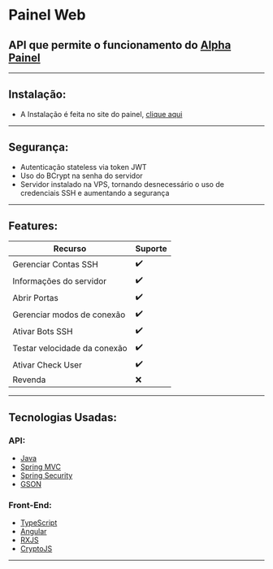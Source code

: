 # Painel Web

## API que permite o funcionamento do [Alpha Painel](https://alphapainel.pages.dev/)
---

## Instalação:

- A Instalação é feita no site do painel, [clique aqui](https://alphapainel.pages.dev/)

---

## Segurança:

- Autenticação stateless via token JWT
- Uso do BCrypt na senha do servidor
- Servidor instalado na VPS, tornando desnecessário o uso de credenciais SSH e aumentando a segurança

---

## Features:

| Recurso                      | Suporte |
|------------------------------|  -----  |
| Gerenciar Contas SSH         |   ✔️    |
| Informações do servidor      |   ✔️    |
| Abrir Portas                 |   ✔️    |
| Gerenciar modos de conexão   |   ✔️    |
| Ativar Bots SSH              |   ✔️    |
| Testar velocidade da conexão |   ✔️    |
| Ativar Check User            |   ✔️    |
| Revenda                      |   ❌    |

---

## Tecnologias Usadas:

### API:

- [Java](https://docs.oracle.com/en/java/)
- [Spring MVC](https://docs.spring.io/spring-framework/docs/current/reference/html/web.html)
- [Spring Security](https://spring.io/projects/spring-security)
- [GSON](https://www.javadoc.io/doc/com.google.code.gson/gson/2.8.0/com/google/gson/Gson.html)

### Front-End:

- [TypeScript](https://www.typescriptlang.org/docs/)
- [Angular](https://angular.io/docs)
- [RXJS](https://rxjs.dev/guide/overview)
- [CryptoJS](https://cryptojs.gitbook.io/docs/)

---
